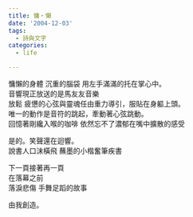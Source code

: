 ```yaml
---
title: 慵‧懶
date: '2004-12-03'
tags:
  - 詩與文字
categories:
  - life

---
```

慵懶的身體 沉重的腦袋 用左手滿滿的托在掌心中。  
音響現正放送的是馬友友音樂  
放鬆 疲憊的心弦與靈魂任由重力導引，服貼在身軀上頭。  
唯一的動作是音符的跳起，牽動著心弦跳動。  
回憶著剛纔入喉的咖啡 依然忘不了濃郁在嘴中擴散的感受  
  
是的。笑聲還在迴響。  
說書人口沫橫飛 蘸墨的小楷奮筆疾書  
  
下一頁接著再一頁  
在落幕之前  
落淚悲傷 手舞足蹈的故事  
  
由我創造。